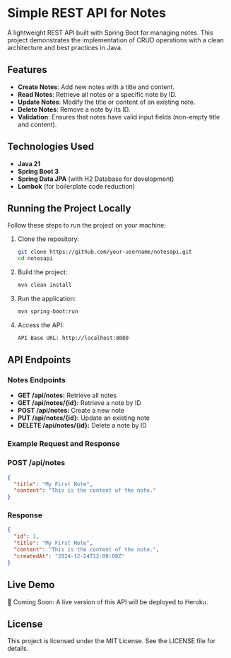 # Simple REST API for Notes

A lightweight REST API built with Spring Boot for managing notes. This project demonstrates the implementation of CRUD operations with a clean architecture and best practices in Java.

## Features

- **Create Notes**: Add new notes with a title and content.
- **Read Notes**: Retrieve all notes or a specific note by ID.
- **Update Notes**: Modify the title or content of an existing note.
- **Delete Notes**: Remove a note by its ID.
- **Validation**: Ensures that notes have valid input fields (non-empty title and content).

## Technologies Used

- **Java 21**
- **Spring Boot 3**
- **Spring Data JPA** (with H2 Database for development)
- **Lombok** (for boilerplate code reduction)

## Running the Project Locally

Follow these steps to run the project on your machine:

1. Clone the repository:
   ```bash
   git clone https://github.com/your-username/notesapi.git
   cd notesapi
   
2. Build the project:
   ```bash
   mvn clean install

3. Run the application: 
   ```bash
   mvn spring-boot:run

4. Access the API:
   ```bash
   API Base URL: http://localhost:8080

## API Endpoints
### Notes Endpoints

- **GET	/api/notes:**	Retrieve all notes
- **GET	/api/notes/{id}:**	Retrieve a note by ID
- **POST	/api/notes:**	Create a new note
- **PUT	/api/notes/{id}:**	Update an existing note
- **DELETE	/api/notes/{id}:**	Delete a note by ID

### Example Request and Response
### POST /api/notes
```json
{
  "title": "My First Note",
  "content": "This is the content of the note."
}
```
### Response
```json
{
  "id": 1,
  "title": "My First Note",
  "content": "This is the content of the note.",
  "createdAt": "2024-12-24T12:00:00Z"
}
```
## Live Demo
🚀 Coming Soon: A live version of this API will be deployed to Heroku.

## License
This project is licensed under the MIT License. See the LICENSE file for details.